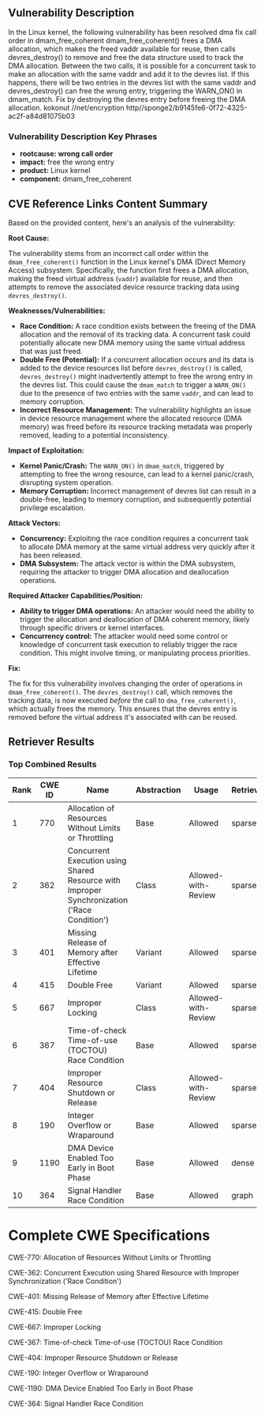 ## Vulnerability Description
In the Linux kernel, the following vulnerability has been resolved dma fix call order in dmam_free_coherent dmam_free_coherent() frees a DMA allocation, which makes the freed vaddr available for reuse, then calls devres_destroy() to remove and free the data structure used to track the DMA allocation. Between the two calls, it is possible for a concurrent task to make an allocation with the same vaddr and add it to the devres list. If this happens, there will be two entries in the devres list with the same vaddr and devres_destroy() can free the wrong entry, triggering the WARN_ON() in dmam_match. Fix by destroying the devres entry before freeing the DMA allocation. kokonut //net/encryption http//sponge2/b9145fe6-0f72-4325-ac2f-a84d81075b03

### Vulnerability Description Key Phrases
- **rootcause:** **wrong call order**
- **impact:** free the wrong entry
- **product:** Linux kernel
- **component:** dmam_free_coherent

## CVE Reference Links Content Summary
Based on the provided content, here's an analysis of the vulnerability:

**Root Cause:**

The vulnerability stems from an incorrect call order within the `dmam_free_coherent()` function in the Linux kernel's DMA (Direct Memory Access) subsystem. Specifically, the function first frees a DMA allocation, making the freed virtual address (`vaddr`) available for reuse, and then attempts to remove the associated device resource tracking data using `devres_destroy()`.

**Weaknesses/Vulnerabilities:**

*   **Race Condition:** A race condition exists between the freeing of the DMA allocation and the removal of its tracking data. A concurrent task could potentially allocate new DMA memory using the same virtual address that was just freed.
*   **Double Free (Potential):** If a concurrent allocation occurs and its data is added to the device resources list before `devres_destroy()` is called, `devres_destroy()` might inadvertently attempt to free the wrong entry in the devres list. This could cause the `dmam_match` to trigger a `WARN_ON()` due to the presence of two entries with the same `vaddr`, and can lead to memory corruption.
*   **Incorrect Resource Management:** The vulnerability highlights an issue in device resource management where the allocated resource (DMA memory) was freed before its resource tracking metadata was properly removed, leading to a potential inconsistency.

**Impact of Exploitation:**

*   **Kernel Panic/Crash:** The `WARN_ON()` in `dmam_match`, triggered by attempting to free the wrong resource, can lead to a kernel panic/crash, disrupting system operation.
*   **Memory Corruption:** Incorrect management of devres list can result in a double-free, leading to memory corruption, and subsequently potential privilege escalation.

**Attack Vectors:**

*   **Concurrency:** Exploiting the race condition requires a concurrent task to allocate DMA memory at the same virtual address very quickly after it has been released.
*   **DMA Subsystem:** The attack vector is within the DMA subsystem, requiring the attacker to trigger DMA allocation and deallocation operations.

**Required Attacker Capabilities/Position:**

*   **Ability to trigger DMA operations:** An attacker would need the ability to trigger the allocation and deallocation of DMA coherent memory, likely through specific drivers or kernel interfaces.
*   **Concurrency control:** The attacker would need some control or knowledge of concurrent task execution to reliably trigger the race condition. This might involve timing, or manipulating process priorities.

**Fix:**

The fix for this vulnerability involves changing the order of operations in `dmam_free_coherent()`. The `devres_destroy()` call, which removes the tracking data, is now executed *before* the call to `dma_free_coherent()`, which actually frees the memory. This ensures that the devres entry is removed before the virtual address it's associated with can be reused.

## Retriever Results

### Top Combined Results

| Rank | CWE ID | Name | Abstraction | Usage  | Retrievers | Individual Scores |
|------|--------|------|-------------|-------|------------|-------------------|
| 1 | 770 | Allocation of Resources Without Limits or Throttling | Base | Allowed | sparse | 0.663 |
| 2 | 362 | Concurrent Execution using Shared Resource with Improper Synchronization ('Race Condition') | Class | Allowed-with-Review | sparse | 0.630 |
| 3 | 401 | Missing Release of Memory after Effective Lifetime | Variant | Allowed | sparse | 0.630 |
| 4 | 415 | Double Free | Variant | Allowed | sparse | 0.620 |
| 5 | 667 | Improper Locking | Class | Allowed-with-Review | sparse | 0.592 |
| 6 | 367 | Time-of-check Time-of-use (TOCTOU) Race Condition | Base | Allowed | sparse | 0.590 |
| 7 | 404 | Improper Resource Shutdown or Release | Class | Allowed-with-Review | sparse | 0.585 |
| 8 | 190 | Integer Overflow or Wraparound | Base | Allowed | sparse | 0.572 |
| 9 | 1190 | DMA Device Enabled Too Early in Boot Phase | Base | Allowed | dense | 0.537 |
| 10 | 364 | Signal Handler Race Condition | Base | Allowed | graph | 0.003 |



# Complete CWE Specifications

CWE-770: Allocation of Resources Without Limits or Throttling

CWE-362: Concurrent Execution using Shared Resource with Improper Synchronization ('Race Condition')

CWE-401: Missing Release of Memory after Effective Lifetime

CWE-415: Double Free

CWE-667: Improper Locking

CWE-367: Time-of-check Time-of-use (TOCTOU) Race Condition

CWE-404: Improper Resource Shutdown or Release

CWE-190: Integer Overflow or Wraparound

CWE-1190: DMA Device Enabled Too Early in Boot Phase

CWE-364: Signal Handler Race Condition